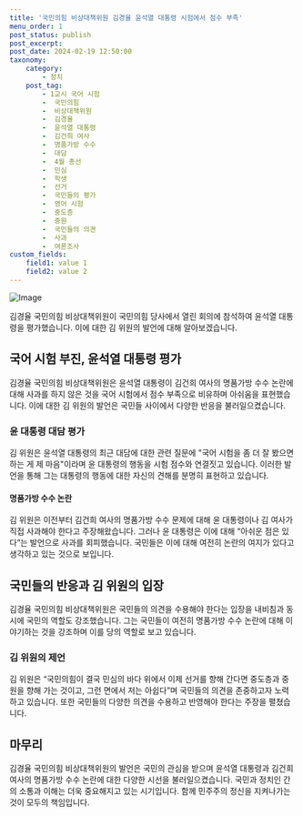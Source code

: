 ```yaml
---
title: '국민의힘 비상대책위원 김경율 윤석열 대통령 시험에서 점수 부족'
menu_order: 1
post_status: publish
post_excerpt: 
post_date: 2024-02-19 12:50:00
taxonomy:
    category:
        - 정치
    post_tag:
        - 1교시 국어 시험
        -  국민의힘
        -  비상대책위원
        -  김경율
        -  윤석열 대통령
        -  김건희 여사
        -  명품가방 수수
        -  대담
        -  4월 총선
        -  민심
        -  학생
        -  선거
        -  국민들의 평가
        -  영어 시험
        -  중도층
        -  중원
        -  국민들의 의견
        -  사과
        -  여론조사
custom_fields:
    field1: value 1
    field2: value 2
---
```


![Image](https://imgnews.pstatic.net/image/028/2024/02/13/0002676642_001_20240213135718299.jpg?type=w647)

김경율 국민의힘 비상대책위원이 국민의힘 당사에서 열린 회의에 참석하여 윤석열 대통령을 평가했습니다. 이에 대한 김 위원의 발언에 대해 알아보겠습니다.
## 국어 시험 부진, 윤석열 대통령 평가
김경율 국민의힘 비상대책위원은 윤석열 대통령이 김건희 여사의 명품가방 수수 논란에 대해 사과를 하지 않은 것을 국어 시험에서 점수 부족으로 비유하며 아쉬움을 표현했습니다. 이에 대한 김 위원의 발언은 국민들 사이에서 다양한 반응을 불러일으켰습니다.
### 윤 대통령 대담 평가
김 위원은 윤석열 대통령의 최근 대담에 대한 관련 질문에 "국어 시험을 좀 더 잘 봤으면 하는 게 제 마음"이라며 윤 대통령의 행동을 시험 점수와 연결짓고 있습니다. 이러한 발언을 통해 그는 대통령의 행동에 대한 자신의 견해를 분명히 표현하고 있습니다.
#### 명품가방 수수 논란
김 위원은 이전부터 김건희 여사의 명품가방 수수 문제에 대해 윤 대통령이나 김 여사가 직접 사과해야 한다고 주장해왔습니다. 그러나 윤 대통령은 이에 대해 “아쉬운 점은 있다”는 발언으로 사과를 회피했습니다. 국민들은 이에 대해 여전히 논란의 여지가 있다고 생각하고 있는 것으로 보입니다.
## 국민들의 반응과 김 위원의 입장
김경율 국민의힘 비상대책위원은 국민들의 의견을 수용해야 한다는 입장을 내비침과 동시에 국민의 역할도 강조했습니다. 그는 국민들이 여전히 명품가방 수수 논란에 대해 이야기하는 것을 강조하며 이를 당의 역할로 보고 있습니다.
### 김 위원의 제언
김 위원은 “국민의힘이 결국 민심의 바다 위에서 이제 선거를 향해 간다면 중도층과 중원을 향해 가는 것이고, 그런 면에서 저는 아쉽다”며 국민들의 의견을 존중하고자 노력하고 있습니다. 또한 국민들의 다양한 의견을 수용하고 반영해야 한다는 주장을 펼쳤습니다.
## 마무리
김경율 국민의힘 비상대책위원의 발언은 국민의 관심을 받으며 윤석열 대통령과 김건희 여사의 명품가방 수수 논란에 대한 다양한 시선을 불러일으켰습니다. 국민과 정치인 간의 소통과 이해는 더욱 중요해지고 있는 시기입니다. 함께 민주주의 정신을 지켜나가는 것이 모두의 책임입니다.
